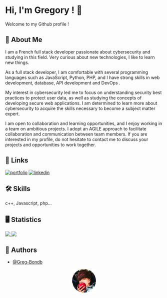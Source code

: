 # Hi, I'm Gregory ! 👋
Welcome to my Github profile !

## 🚀 About Me
I am a French full stack developer passionate about cybersecurity and studying in this field. Very curious about new technologies, I like to learn new things.

As a full stack developer, I am comfortable with several programming languages such as JavaScript, Python, PHP, and I have strong skills in web development, database, API development and DevOps .

My interest in cybersecurity led me to focus on understanding security best practices to protect user data, as well as studying the concepts of developing secure web applications. I am determined to learn more about cybersecurity to acquire the skills necessary to become a subject matter expert.

I am open to collaboration and learning opportunities, and I enjoy working in a team on ambitious projects. I adopt an AGILE approach to facilitate collaboration and communication between team members. If you are interested in my profile, do not hesitate to contact me to discuss your projects and opportunities to work together.

## 🔗 Links
[![portfolio](https://img.shields.io/badge/my_portfolio-000?style=for-the-badge&logo=ko-fi&logoColor=white)](https://greg-bondb.github.io/Portfolio-Balatre-Gregory/)
[![linkedin](https://img.shields.io/badge/linkedin-0A66C2?style=for-the-badge&logo=linkedin&logoColor=white)](https://www.linkedin.com/in/gr%C3%A9gory-balatre-6a2187220/)

## 🛠 Skills
c++, Javascript, php...

## 🖥️ Statistics

<div>
  <a href="https://github.com/anuraghazra/github-readme-stats">
    <img align=top src="https://github-readme-stats.vercel.app/api/top-langs/?username=Greg-Bondb&card_width=400&langs_count=10&hide_border=true&theme=nord" />
    <img align=top src="https://github-readme-stats.vercel.app/api?username=Greg-Bondb&show_icons=trye&line_height=27&theme=nord&hide_border=true" />
  </a>
</div>

## 📘 Authors

- [@Greg-Bondb](https://github.com/Greg-Bondb)

<p align="center">
  <img src="imports/profil.png" width=15%>
</p>
